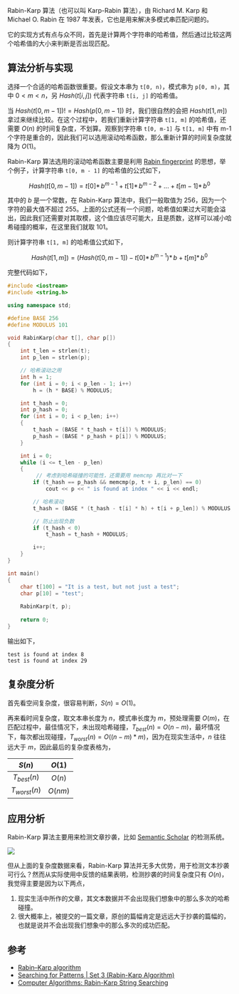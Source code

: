 Rabin-Karp 算法（也可以叫 Karp-Rabin 算法），由 Richard M. Karp 和 Michael O. Rabin 在 1987 年发表，它也是用来解决多模式串匹配问题的。

它的实现方式有点与众不同，首先是计算两个字符串的哈希值，然后通过比较这两个哈希值的大小来判断是否出现匹配。

## 算法分析与实现

选择一个合适的哈希函数很重要。假设文本串为 `t[0, n)`，模式串为 `p[0, m)`，其中 $0<m<n$，另 $Hash(t[i,j])$ 代表字符串 `t[i, j]` 的哈希值。

当 $Hash(t[0, m-1])!=Hash(p[0,m-1])$ 时，我们很自然的会把 $Hash(t[1, m])$ 拿过来继续比较。在这个过程中，若我们重新计算字符串 `t[1, m]` 的哈希值，还需要 $O(n)$ 的时间复杂度，不划算。观察到字符串 `t[0, m-1]` 与 `t[1, m]` 中有 m-1 个字符是重合的，因此我们可以选用滚动哈希函数，那么重新计算的时间复杂度就降为 $O(1)$。

Rabin-Karp 算法选用的滚动哈希函数主要是利用 [Rabin fingerprint](https://en.wikipedia.org/wiki/Rabin_fingerprint) 的思想，举个例子，计算字符串 `t[0, m - 1]` 的哈希值的公式如下，

$$
Hash(t[0, m-1])=t[0]\ast\,b^{m-1}+t[1]\ast\,b^{m-2}+...+t[m-1]\ast\,b^0\tag{t[0] 代表该字符的 ASCII 码}
$$

其中的 $b$ 是一个常数，在 Rabin-Karp 算法中，我们一般取值为 256，因为一个字符的最大值不超过 255。上面的公式还有一个问题，哈希值如果过大可能会溢出，因此我们还需要对其取模，这个值应该尽可能大，且是质数，这样可以减小哈希碰撞的概率，在这里我们就取 101​。

则计算字符串 `t[1, m]` 的哈希值公式如下，

$$
Hash(t[1,m])=(Hash(t[0,m-1])-t[0]\ast\,b^{m-1})\ast\,b+t[m]\ast\,b^0\tag{请仔细对比上式}
$$

完整代码如下，

```c++
#include <iostream>
#include <string.h>

using namespace std;

#define BASE 256
#define MODULUS 101

void RabinKarp(char t[], char p[])
{
	int t_len = strlen(t);
	int p_len = strlen(p);

	// 哈希滚动之用
	int h = 1;
	for (int i = 0; i < p_len - 1; i++)
		h = (h * BASE) % MODULUS;

	int t_hash = 0;
	int p_hash = 0;
	for (int i = 0; i < p_len; i++)
	{
		t_hash = (BASE * t_hash + t[i]) % MODULUS;
		p_hash = (BASE * p_hash + p[i]) % MODULUS;
	}

	int i = 0;
	while (i <= t_len - p_len)
	{
         // 考虑到哈希碰撞的可能性，还需要用 memcmp 再比对一下
		if (t_hash == p_hash && memcmp(p, t + i, p_len) == 0)
			cout << p << " is found at index " << i << endl;

		// 哈希滚动
		t_hash = (BASE * (t_hash - t[i] * h) + t[i + p_len]) % MODULUS;

		// 防止出现负数
		if (t_hash < 0)
			t_hash = t_hash + MODULUS;

		i++;
	}
}

int main()
{
	char t[100] = "It is a test, but not just a test";
	char p[10] = "test";
    
	RabinKarp(t, p);
    
	return 0;
}
```

输出如下，

```plaintext
test is found at index 8
test is found at index 29
```

## 复杂度分析

首先看空间复杂度，很容易判断，$S(n)=O(1)$。

再来看时间复杂度，取文本串长度为 $n$，模式串长度为 $m$，预处理需要 $O(m)$，在匹配过程中，最佳情况下，未出现哈希碰撞，$T_{best}(n)=O(n-m)$，最坏情况下，每次都出现碰撞，$T_{worst}(n)=O((n-m)*m)$，因为在现实生活中，$n$ 往往远大于 $m$，因此最后的复杂度表格为，

|     $S(n)$     | $O(1)$  |
| :------------: | :-----: |
| $T_{best}(n)$  | $O(n)$  |
| $T_{worst}(n)$ | $O(nm)$ |

## 应用分析

Rabin-Karp 算法主要用来检测文章抄袭，比如 [Semantic Scholar](https://www.semanticscholar.org/) 的检测系统。

![](https://cdn.ethsonliu.com/x1/20191205_01.png)

但从上面的复杂度数据来看，Rabin-Karp 算法并无多大优势，用于检测文本抄袭可行么？然而从实际使用中反馈的结果表明，检测抄袭的时间复杂度只有 $O(n)$，我觉得主要是因为以下两点，

1. 现实生活中所作的文章，其文本数据并不会出现我们想象中的那么多次的哈希碰撞。
2. 很大概率上，被提交的一篇文章，原创的篇幅肯定是远远大于抄袭的篇幅的，也就是说并不会出现我们想象中的那么多次的成功匹配。

## 参考

- [Rabin–Karp algorithm](https://en.wikipedia.org/wiki/Rabin%E2%80%93Karp_algorithm)
- [Searching for Patterns | Set 3 (Rabin-Karp Algorithm)](https://www.geeksforgeeks.org/searching-for-patterns-set-3-rabin-karp-algorithm/)
- [Computer Algorithms: Rabin-Karp String Searching](http://www.stoimen.com/blog/2012/04/02/computer-algorithms-rabin-karp-string-searching/)
